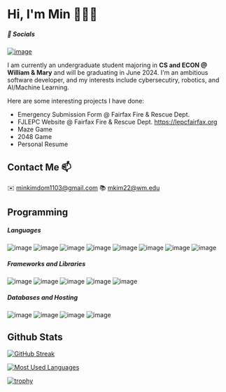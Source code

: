 # Hi, I'm Min 🙋🏻‍♂️


##### 📱 Socials
[![image](https://img.shields.io/badge/LinkedIn-0077B5?style=for-the-badge&logo=linkedin&logoColor=white)](https://www.linkedin.com/in/min-kim1103/)


I am currently an undergraduate student majoring in **CS and ECON @ William & Mary** and will be graduating in June 2024. I'm an ambitious software developer, and my interests include cybersecutiry, robotics, and AI/Machine Learning.

Here are some interesting projects I have done:

- Emergency Submission Form @ Fairfax Fire & Rescue Dept.
- FJLEPC Website @ Fairfax Fire & Rescue Dept. https://lepcfairfax.org 
- Maze Game
- 2048 Game
- Personal Resume


## Contact Me 📫

✉️ [minkimdom1103@gmail.com](minkimdom1103@gmail.com)
📚 [mkim22@wm.edu](mkim22@wm.edu)


## Programming

##### Languages

![image](https://img.shields.io/badge/C%23-239120?style=for-the-badge&logo=C%23&logoColor=white)
![image](https://img.shields.io/badge/C%2B%2B-00599C?style=for-the-badge&logo=c%2B%2B&logoColor=white)
![image](https://img.shields.io/badge/Java-ED8B00?style=for-the-badge&logo=java&logoColor=white)
![image](https://img.shields.io/badge/Python-FFD43B?style=for-the-badge&logo=python&logoColor=blue)
![image](https://img.shields.io/badge/GO-ED8B00?style=for-the-badge&logo=Go&logoColor=white)
![image](https://img.shields.io/badge/JavaScript-323330?style=for-the-badge&logo=javascript&logoColor=F7DF1E)
![image](https://img.shields.io/badge/R-007ACC?style=for-the-badge&logo=r&logoColor=white)
![image](https://img.shields.io/badge/HTML5-E34F26?style=for-the-badge&logo=html5&logoColor=white)


##### Frameworks and Libraries

![image](https://img.shields.io/badge/.NET-ED8B00?style=for-the-badge&logo=.NET&logoColor=white)
![image](https://img.shields.io/badge/Node.js-339933?style=for-the-badge&logo=nodedotjs&logoColor=white)
![image](https://img.shields.io/badge/React-20232A?style=for-the-badge&logo=react&logoColor=61DAFB)
![image](https://img.shields.io/badge/vue.js-000000?style=for-the-badge&logo=vuedotjs&logoColor=white)
![image](https://img.shields.io/badge/jQuery-0769AD?style=for-the-badge&logo=jquery&logoColor=white)

##### Databases and Hosting

![image](https://img.shields.io/badge/Microsoft_SQL_Server-CC2Q27?style=for-the-badge&logo=Microsoft-SQL-Server&logoColor=white)
![image](https://img.shields.io/badge/Google_Cloud-316192?style=for-the-badge&logo=google-cloud&logoColor=white)
![image](https://img.shields.io/badge/Kubernetes-326CE5?style=for-the-badge&logo=Kubernetes&logoColor=white)
![image](https://img.shields.io/badge/Docker-2496ED?style=for-the-badge&logo=Docker&logoColor=white)

## Github Stats

[![GitHub Streak](http://github-readme-streak-stats.herokuapp.com?user=minkim2002&theme=github-dark&hide_border=true&date_format=M%20j%5B%2C%20Y%5D)](https://git.io/streak-stats)

[![Most Used Languages](https://github-readme-stats.vercel.app/api/top-langs/?username=minkim2002&layout=compact&theme=github_dark&hide_border=true&langs_count=8&exclude_repo=3D-SHARKS)](https://github.com/anuraghazra/github-readme-stats)

[![trophy](https://github-profile-trophy.vercel.app/?username=minkim2002&theme=darkhub&rank=-C&no-frame=true&margin-w=10)](https://github.com/ryo-ma/github-profile-trophy)
